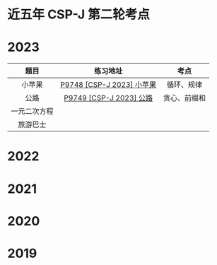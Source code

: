 # 近五年 CSP-J 第二轮考点

# 2023

|     题目     |                           练习地址                           |     考点     |
| :----------: | :----------------------------------------------------------: | :----------: |
|    小苹果    | [P9748 [CSP-J 2023] 小苹果](https://www.luogu.com.cn/problem/P9748) |  循环、规律  |
|     公路     | [P9749 [CSP-J 2023] 公路](https://www.luogu.com.cn/problem/P9749) | 贪心、前缀和 |
| 一元二次方程 |                                                              |              |
|   旅游巴士   |                                                              |              |

# 2022

# 2021

# 2020

# 2019